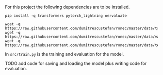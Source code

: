 For this project the following dependencies are to be installed.

    pip install -q transformers pytorch_lightning nervaluate

    wget -q https://raw.githubusercontent.com/dumitrescustefan/ronec/master/data/train.json
    wget -q https://raw.githubusercontent.com/dumitrescustefan/ronec/master/data/valid.json
    wget -q https://raw.githubusercontent.com/dumitrescustefan/ronec/master/data/test.json


In `src/train.py` is the training and evaluation for the model.

TODO add code for saving and loading the model plus writing code for evaluation.